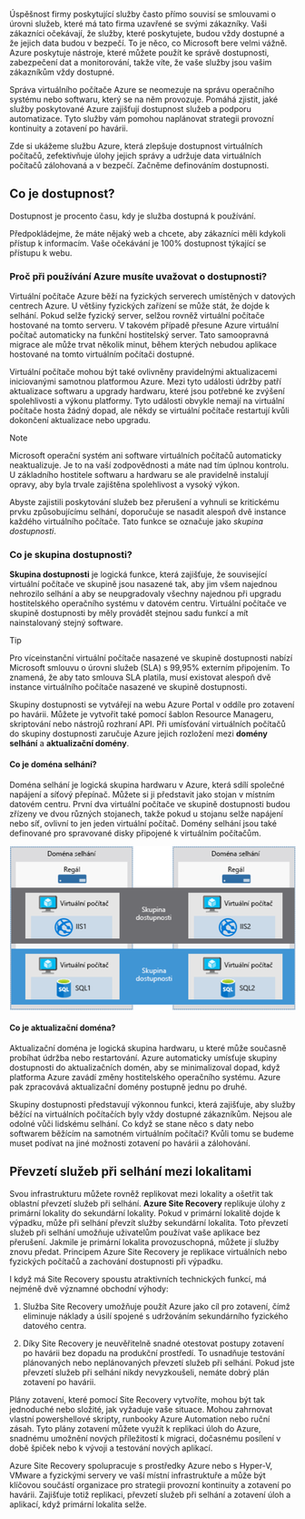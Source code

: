 Úspěšnost firmy poskytující služby často přímo souvisí se smlouvami o úrovni služeb, které má tato firma uzavřené se svými zákazníky. Vaši zákazníci očekávají, že služby, které poskytujete, budou vždy dostupné a že jejich data budou v bezpečí. To je něco, co Microsoft bere velmi vážně. Azure poskytuje nástroje, které můžete použít ke správě dostupnosti, zabezpečení dat a monitorování, takže víte, že vaše služby jsou vašim zákazníkům vždy dostupné.

Správa virtuálního počítače Azure se neomezuje na správu operačního systému nebo softwaru, který se na něm provozuje. Pomáhá zjistit, jaké služby poskytované Azure zajišťují dostupnost služeb a podporu automatizace. Tyto služby vám pomohou naplánovat strategii provozní kontinuity a zotavení po havárii.

Zde si ukážeme službu Azure, která zlepšuje dostupnost virtuálních počítačů, zefektivňuje úlohy jejich správy a udržuje data virtuálních počítačů zálohovaná a v bezpečí. Začněme definováním dostupnosti.

## <a name="what-is-availability"></a>Co je dostupnost?

Dostupnost je procento času, kdy je služba dostupná k používání.

Předpokládejme, že máte nějaký web a chcete, aby zákazníci měli kdykoli přístup k informacím. Vaše očekávání je 100% dostupnost týkající se přístupu k webu.

### <a name="why-do-i-need-to-think-about-availability-when-using-azure"></a>Proč při používání Azure musíte uvažovat o dostupnosti?

Virtuální počítače Azure běží na fyzických serverech umístěných v datových centrech Azure. U většiny fyzických zařízení se může stát, že dojde k selhání. Pokud selže fyzický server, selžou rovněž virtuální počítače hostované na tomto serveru. V takovém případě přesune Azure virtuální počítač automaticky na funkční hostitelský server. Tato samoopravná migrace ale může trvat několik minut, během kterých nebudou aplikace hostované na tomto virtuálním počítači dostupné.

Virtuální počítače mohou být také ovlivněny pravidelnými aktualizacemi iniciovanými samotnou platformou Azure. Mezi tyto události údržby patří aktualizace softwaru a upgrady hardwaru, které jsou potřebné ke zvýšení spolehlivosti a výkonu platformy. Tyto události obvykle nemají na virtuální počítače hosta žádný dopad, ale někdy se virtuální počítače restartují kvůli dokončení aktualizace nebo upgradu.

> [!NOTE]
> Microsoft operační systém ani software virtuálních počítačů automaticky neaktualizuje. Je to na vaší zodpovědnosti a máte nad tím úplnou kontrolu. U základního hostitele softwaru a hardwaru se ale pravidelně instalují opravy, aby byla trvale zajištěna spolehlivost a vysoký výkon.

Abyste zajistili poskytování služeb bez přerušení a vyhnuli se kritickému prvku způsobujícímu selhání, doporučuje se nasadit alespoň dvě instance každého virtuálního počítače. Tato funkce se označuje jako _skupina dostupnosti_.

### <a name="what-is-an-availability-set"></a>Co je skupina dostupnosti?

**Skupina dostupnosti** je logická funkce, která zajišťuje, že související virtuální počítače ve skupině jsou nasazené tak, aby jim všem najednou nehrozilo selhání a aby se neupgradovaly všechny najednou při upgradu hostitelského operačního systému v datovém centru. Virtuální počítače ve skupině dostupnosti by měly provádět stejnou sadu funkcí a mít nainstalovaný stejný software.

> [!TIP]
> Pro víceinstanční virtuální počítače nasazené ve skupině dostupnosti nabízí Microsoft smlouvu o úrovni služeb (SLA) s 99,95% externím připojením. To znamená, že aby tato smlouva SLA platila, musí existovat alespoň dvě instance virtuálního počítače nasazené ve skupině dostupnosti. 

Skupiny dostupnosti se vytvářejí na webu Azure Portal v oddíle pro zotavení po havárii. Můžete je vytvořit také pomocí šablon Resource Manageru, skriptování nebo nástrojů rozhraní API. Při umísťování virtuálních počítačů do skupiny dostupnosti zaručuje Azure jejich rozložení mezi **domény selhání** a **aktualizační domény**.

#### <a name="what-is-a-fault-domain"></a>Co je doména selhání?

Doména selhání je logická skupina hardwaru v Azure, která sdílí společné napájení a síťový přepínač. Můžete si ji představit jako stojan v místním datovém centru. První dva virtuální počítače ve skupině dostupnosti budou zřízeny ve dvou různých stojanech, takže pokud u stojanu selže napájení nebo síť, ovlivní to jen jeden virtuální počítač. Domény selhání jsou také definované pro spravované disky připojené k virtuálním počítačům.

![Ilustrace zobrazující dvě domény selhání se dvěma virtuálními počítači v každé z nich Dva horní virtuální počítače z každé domény selhání hostují Internetovou informační službu a jsou součástí společné skupiny dostupnosti. Další dva virtuální počítače v každé doméně hostují databázi SQL a jsou součástí další skupiny dostupnosti.](../media/5-fault-domains.png)

#### <a name="what-is-an-update-domain"></a>Co je aktualizační doména?

Aktualizační doména je logická skupina hardwaru, u které může současně probíhat údržba nebo restartování. Azure automaticky umísťuje skupiny dostupnosti do aktualizačních domén, aby se minimalizoval dopad, když platforma Azure zavádí změny hostitelského operačního systému. Azure pak zpracovává aktualizační domény postupně jednu po druhé.

Skupiny dostupnosti představují výkonnou funkci, která zajišťuje, aby služby běžící na virtuálních počítačích byly vždy dostupné zákazníkům. Nejsou ale odolné vůči lidskému selhání. Co když se stane něco s daty nebo softwarem běžícím na samotném virtuálním počítači? Kvůli tomu se budeme muset podívat na jiné možnosti zotavení po havárii a zálohování.

## <a name="failover-across-locations"></a>Převzetí služeb při selhání mezi lokalitami

Svou infrastrukturu můžete rovněž replikovat mezi lokality a ošetřit tak oblastní převzetí služeb při selhání. **Azure Site Recovery** replikuje úlohy z primární lokality do sekundární lokality. Pokud v primární lokalitě dojde k výpadku, může při selhání převzít služby sekundární lokalita. Toto převzetí služeb při selhání umožňuje uživatelům používat vaše aplikace bez přerušení. Jakmile je primární lokalita provozuschopná, můžete jí služby znovu předat. Principem Azure Site Recovery je replikace virtuálních nebo fyzických počítačů a zachování dostupnosti při výpadku.

I když má Site Recovery spoustu atraktivních technických funkcí, má nejméně dvě významné obchodní výhody:

1. Služba Site Recovery umožňuje použít Azure jako cíl pro zotavení, čímž eliminuje náklady a úsilí spojené s udržováním sekundárního fyzického datového centra.

2. Díky Site Recovery je neuvěřitelně snadné otestovat postupy zotavení po havárii bez dopadu na produkční prostředí. To usnadňuje testování plánovaných nebo neplánovaných převzetí služeb při selhání. Pokud jste převzetí služeb při selhání nikdy nevyzkoušeli, nemáte dobrý plán zotavení po havárii.

Plány zotavení, které pomocí Site Recovery vytvoříte, mohou být tak jednoduché nebo složité, jak vyžaduje vaše situace. Mohou zahrnovat vlastní powershellové skripty, runbooky Azure Automation nebo ruční zásah. Tyto plány zotavení můžete využít k replikaci úloh do Azure, snadnému umožnění nových příležitostí k migraci, dočasnému posílení v době špiček nebo k vývoji a testování nových aplikací.

Azure Site Recovery spolupracuje s prostředky Azure nebo s Hyper-V, VMware a fyzickými servery ve vaší místní infrastruktuře a může být klíčovou součástí organizace pro strategii provozní kontinuity a zotavení po havárii. Zajišťuje totiž replikaci, převzetí služeb při selhání a zotavení úloh a aplikací, když primární lokalita selže.
